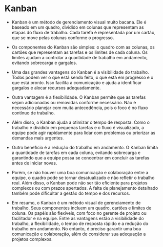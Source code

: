 # Kanban

- Kanban é um método de gerenciamento visual muito bacana. Ele é baseado em um quadro, dividido em colunas que representam as etapas do fluxo de trabalho. Cada tarefa é representada por um cartão, que se move pelas colunas conforme o progresso.

- Os componentes do Kanban são simples: o quadro com as colunas, os cartões que representam as tarefas e os limites de cada coluna. Os limites ajudam a controlar a quantidade de trabalho em andamento, evitando sobrecarga e gargalos.

- Uma das grandes vantagens do Kanban é a visibilidade do trabalho. Todos podem ver o que está sendo feito, o que está em progresso e o que está pronto. Isso facilita a comunicação e ajuda a identificar gargalos e alocar recursos adequadamente.

- Outra vantagem é a flexibilidade. O Kanban permite que as tarefas sejam adicionadas ou removidas conforme necessário. Não é necessário planejar com muita antecedência, pois o foco é no fluxo contínuo de trabalho.

- Além disso, o Kanban ajuda a otimizar o tempo de resposta. Como o trabalho é dividido em pequenas tarefas e o fluxo é visualizado, a equipe pode agir rapidamente para lidar com problemas ou priorizar as demandas mais urgentes.

- Outro benefício é a redução do trabalho em andamento. O Kanban limita a quantidade de tarefas em cada coluna, evitando sobrecarga e garantindo que a equipe possa se concentrar em concluir as tarefas antes de iniciar novas.

- Porém, se não houver uma boa comunicação e colaboração entre a equipe, o quadro pode se tornar desatualizado e não refletir o trabalho real. Além disso, o Kanban pode não ser tão eficiente para projetos complexos ou com prazos apertados. A falta de planejamento detalhado também pode dificultar a gestão do tempo e dos recursos.

- Em resumo, o Kanban é um método visual de gerenciamento de trabalho. Seus componentes incluem um quadro, cartões e limites de coluna. Os papéis são flexíveis, com foco no gerente de projeto ou facilitador e na equipe. Entre as vantagens estão a visibilidade do trabalho, a flexibilidade, o tempo de resposta rápido e a redução do trabalho em andamento. No entanto, é preciso garantir uma boa comunicação e colaboração, além de considerar sua adequação a projetos complexos.
